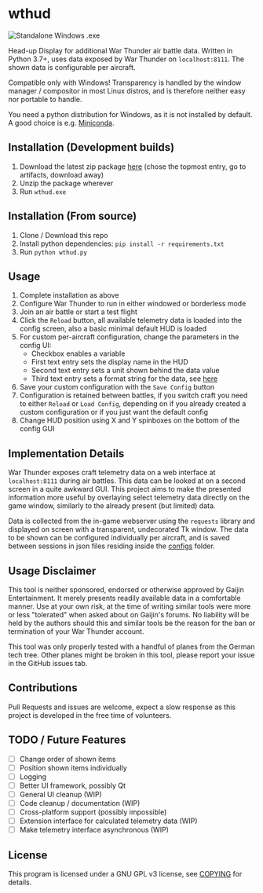 # wthud
![Standalone Windows .exe](https://github.com/wysiwyng/wthud/workflows/Standalone%20Windows%20.exe/badge.svg)

Head-up Display for additional War Thunder air battle data. Written in Python 3.7+, uses data exposed by War Thunder on ```localhost:8111```. The shown data is configurable per aircraft.

Compatible only with Windows! Transparency is handled by the window manager / compositor in most Linux distros, and is therefore neither easy nor portable to handle.

You need a python distribution for Windows, as it is not installed by default. A good choice is e.g. [Miniconda](https://docs.conda.io/en/latest/miniconda.html).

## Installation (Development builds)
1. Download the latest zip package [here](https://github.com/wysiwyng/wthud/actions) (chose the topmost entry, go to artifacts, download away)
2. Unzip the package wherever
3. Run ```wthud.exe```

## Installation (From source)
1. Clone / Download this repo
2. Install python dependencies: ```pip install -r requirements.txt```
3. Run ```python wthud.py```

## Usage
1. Complete installation as above
2. Configure War Thunder to run in either windowed or borderless mode
3. Join an air battle or start a test flight
4. Click the ```Reload``` button, all available telemetry data is loaded into the config screen, also a basic minimal default HUD is loaded
5. For custom per-aircraft configuration, change the parameters in the config UI:
    - Checkbox enables a variable
    - First text entry sets the display name in the HUD
    - Second text entry sets a unit shown behind the data value
    - Third text entry sets a format string for the data, see [here](https://docs.python.org/3/library/string.html#format-string-syntax)
6. Save your custom configuration with the ```Save Config``` button
7. Configuration is retained between battles, if you switch craft you need to either ```Reload``` or ```Load Config```, depending on if you already created a custom configuration or if you just want the default config
8. Change HUD position using X and Y spinboxes on the bottom of the config GUI

## Implementation Details
War Thunder exposes craft telemetry data on a web interface at ```localhost:8111``` during air battles. This data can be looked at on a second screen in a quite awkward GUI. This project aims to make the presented information more useful by overlaying select telemetry data directly on the game window, similarly to the already present (but limited) data.

Data is collected from the in-game webserver using the ```requests``` library and displayed on screen with a transparent, undecorated Tk window. The data to be shown can be configured individually per aircraft, and is saved between sessions in json files residing inside the [configs](configs) folder.

## Usage Disclaimer
This tool is neither sponsored, endorsed or otherwise approved by Gaijin Entertainment. It merely presents readily available data in a comfortable manner. Use at your own risk, at the time of writing similar tools were more or less "tolerated" when asked about on Gaijin's forums. No liability will be held by the authors should this and similar tools be the reason for the ban or termination of your War Thunder account.

This tool was only properly tested with a handful of planes from the German tech tree. Other planes might be broken in this tool, please report your issue in the GitHub issues tab.

## Contributions
Pull Requests and issues are welcome, expect a slow response as this project is developed in the free time of volunteers.

## TODO / Future Features
- [ ] Change order of shown items
- [ ] Position shown items individually
- [ ] Logging
- [ ] Better UI framework, possibly Qt
- [ ] General UI cleanup (WIP)
- [ ] Code cleanup / documentation (WIP)
- [ ] Cross-platform support (possibly impossible)
- [ ] Extension interface for calculated telemetry data (WIP)
- [ ] Make telemetry interface asynchronous (WIP)

## License
This program is licensed under a GNU GPL v3 license, see [COPYING](COPYING) for details.

